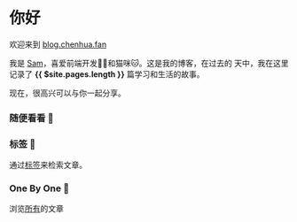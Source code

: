 # 你好

欢迎来到 [blog.chenhua.fan](/zh/)

我是 [Sam](https://chenhua.fan)，喜爱前端开发👨‍💻和猫咪🐱。这是我的博客，在过去的 **<Statistic />** 天中，我在这里记录了 **{{ $site.pages.length }}** 篇学习和生活的故事。

现在，很高兴可以与你一起分享。

### 随便看看 🤞

<RandomPost :posts="$site.pages" />

### 标签 🔢
通过[标签](/zh/tag/)来检索文章。

### One By One 📕
浏览[所有](/zh/posts/)的文章
